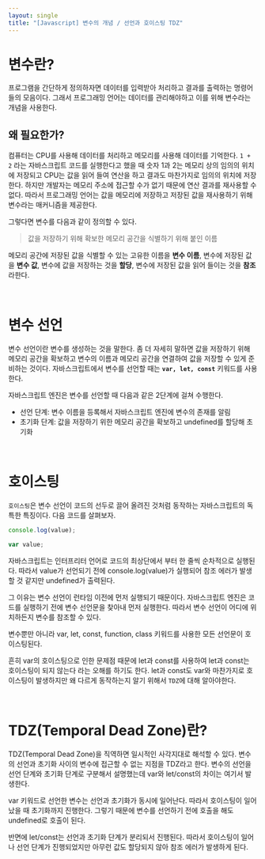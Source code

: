 ```yaml
---
layout: single
title: "[Javascript] 변수의 개념 / 선언과 호이스팅 TDZ"
---
```


# 변수란?

프로그램을 간단하게 정의하자면 데이터를 입력받아 처리하고 결과를 출력하는 명령어들의 모음이다. 그래서 프로그래밍 언어는 데이터를 관리해야하고 이를 위해 변수라는 개념을 사용한다.

## 왜 필요한가?

컴퓨터는 CPU를 사용해 데이터를 처리하고 메모리를 사용해 데이터를 기억한다. `1 + 2` 라는 자바스크립트 코드를 실행한다고 했을 때 숫자 1과 2는 메모리 상의 임의의 위치에 저장되고 CPU는 값을 읽어 들여 연산을 하고 결과도 마찬가지로 임의의 위치에 저장한다. 하지만 개발자는 메모리 주소에 접근할 수가 없기 때문에 연산 결과를 재사용할 수 없다.
따라서 프로그래밍 언어는 값을 메모리에 저장하고 저장된 값을 재사용하기 위해 변수라는 매커니즘을 제공한다.

그렇다면 변수를 다음과 같이 정의할 수 있다.

> 값을 저장하기 위해 확보한 메모리 공간을 식별하기 위해 붙인 이름

메모리 공간에 저장된 값을 식별할 수 있는 고유한 이름을 **변수 이름**, 변수에 저장된 값을 **변수 값**, 변수에 값을 저장하는 것을 **할당**, 변수에 저장된 값을 읽어 들이는 것을 **참조**라한다.

<br>

# 변수 선언

변수 선언이란 변수를 생성하는 것을 말한다.
좀 더 자세히 말하면 값을 저장하기 위해 메모리 공간을 확보하고 변수의 이름과 메모리 공간을 연결하여 값을 저장할 수 있게 준비하는 것이다.
자바스크립트에서 변수를 선언할 때는 **`var, let, const`** 키워드를 사용한다.

자바스크립트 엔진은 변수를 선언할 때 다음과 같은 2단계에 걸쳐 수행한다.
- 선언 단계: 변수 이름을 등록해서 자바스크립트 엔진에 변수의 존재를 알림
- 초기화 단계: 값을 저장하기 위한 메모리 공간을 확보하고 undefined를 할당해 초기화

<br>

# 호이스팅

`호이스팅`은 변수 선언이 코드의 선두로 끌어 올려진 것처럼 동작하는 자바스크립트의 독특한 특징이다. 다음 코드를 살펴보자.

```javascript
console.log(value);

var value;
```

자바스크립트는 인터프리터 언어로 코드의 최상단에서 부터 한 줄씩 순차적으로 실행된다. 따라서 value가 선언되기 전에 console.log(value)가 실행되어 참조 에러가 발생할 것 같지만 undefined가 출력된다.

그 이유는 변수 선언이 런타임 이전에 먼저 실행되기 때문이다. 자바스크립트 엔진은 코드를 실행하기 전에 변수 선언문을 찾아내 먼저 실행한다. 따라서 변수 선언이 어디에 위치하든지 변수를 참조할 수 있다.

변수뿐만 아니라 var, let, const, function, class 키워드를 사용한 모든 선언문이 호이스팅된다.

흔히 var의 호이스팅으로 인한 문제점 때문에 let과 const를 사용하여 let과 const는 호이스팅이 되지 않는다 라는 오해를 하기도 한다. let과 const도 var와 마찬가지로 호이스팅이 발생하지만 왜 다르게 동작하는지 알기 위해서 `TDZ`에 대해 알아야한다.

<br>

# TDZ(Temporal Dead Zone)란?
TDZ(Temporal Dead Zone)을 직역하면 일시적인 사각지대로 해석할 수 있다.
변수의 선언과 초기화 사이의 변수에 접근할 수 없는 지점을 TDZ라고 한다.
변수의 선언을 선언 단계와 초기화 단계로 구분해서 설명했는데 var와 let/const의 차이는 여기서 발생한다.

var 키워드로 선언한 변수는 선언과 초기화가 동시에 일어난다. 따라서 호이스팅이 일어났을 때 초기화까지 진행한다. 그렇기 때문에 변수를 선언하기 전에 호출을 해도 undefined로 호출이 된다.

반면에 let/const는 선언과 초기화 단계가 분리되서 진행된다. 따라서 호이스팅이 일어나 선언 단계가 진행되었지만 아무런 값도 할당되지 않아 참조 에러가 발생하게 된다.

